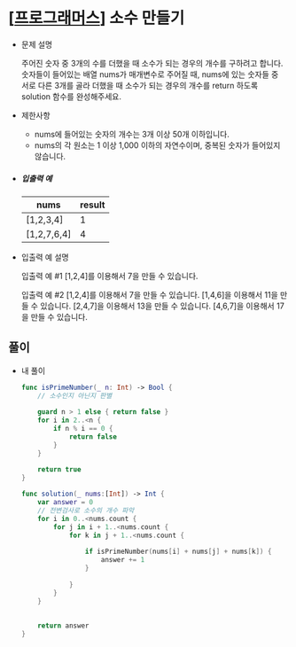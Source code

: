 # [[프로그래머스](https://programmers.co.kr/learn/courses/30/lessons/12977)] 소수 만들기

- 문제 설명

  주어진 숫자 중 3개의 수를 더했을 때 소수가 되는 경우의 개수를 구하려고 합니다. 숫자들이 들어있는 배열 nums가 매개변수로 주어질 때, nums에 있는 숫자들 중 서로 다른 3개를 골라 더했을 때 소수가 되는 경우의 개수를 return 하도록 solution 함수를 완성해주세요.

- 제한사항

  - nums에 들어있는 숫자의 개수는 3개 이상 50개 이하입니다.
  - nums의 각 원소는 1 이상 1,000 이하의 자연수이며, 중복된 숫자가 들어있지 않습니다.

- ##### 입출력 예

  | nums        | result |
  | ----------- | ------ |
  | [1,2,3,4]   | 1      |
  | [1,2,7,6,4] | 4      |

- 입출력 예 설명

  입출력 예 #1
  [1,2,4]를 이용해서 7을 만들 수 있습니다.

  입출력 예 #2
  [1,2,4]를 이용해서 7을 만들 수 있습니다.
  [1,4,6]을 이용해서 11을 만들 수 있습니다.
  [2,4,7]을 이용해서 13을 만들 수 있습니다.
  [4,6,7]을 이용해서 17을 만들 수 있습니다.



## 풀이

- 내 풀이

  ```swift
  func isPrimeNumber(_ n: Int) -> Bool {
      // 소수인지 아닌지 판별
      
      guard n > 1 else { return false }
      for i in 2..<n {
          if n % i == 0 {
              return false
          }
      }
      
      return true
  }
  
  func solution(_ nums:[Int]) -> Int {
      var answer = 0
      // 전변검사로 소수의 개수 파악
      for i in 0..<nums.count {
          for j in i + 1..<nums.count {
              for k in j + 1..<nums.count {
                  
                  if isPrimeNumber(nums[i] + nums[j] + nums[k]) {
                      answer += 1
                  }
                  
              }
          }
      }
      
      
      return answer
  }
  ```

  